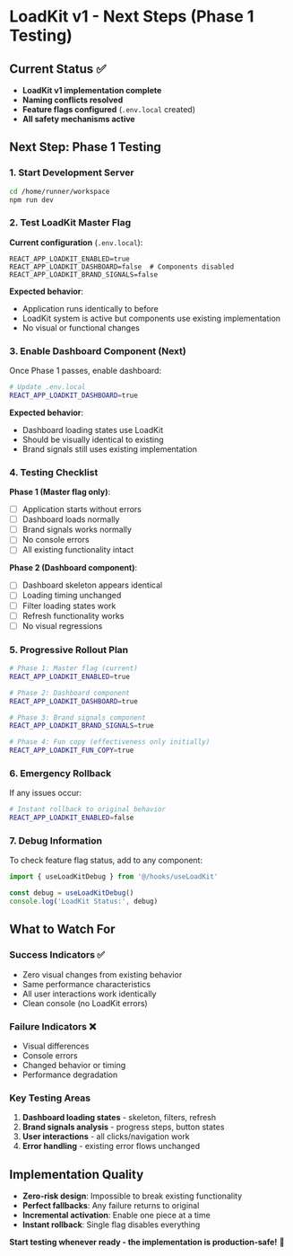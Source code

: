 # LoadKit v1 - Next Steps (Phase 1 Testing)

## Current Status ✅
- **LoadKit v1 implementation complete**
- **Naming conflicts resolved** 
- **Feature flags configured** (`.env.local` created)
- **All safety mechanisms active**

## Next Step: Phase 1 Testing

### 1. Start Development Server
```bash
cd /home/runner/workspace
npm run dev
```

### 2. Test LoadKit Master Flag
**Current configuration** (`.env.local`):
```
REACT_APP_LOADKIT_ENABLED=true
REACT_APP_LOADKIT_DASHBOARD=false  # Components disabled
REACT_APP_LOADKIT_BRAND_SIGNALS=false
```

**Expected behavior**: 
- Application runs identically to before
- LoadKit system is active but components use existing implementation
- No visual or functional changes

### 3. Enable Dashboard Component (Next)
Once Phase 1 passes, enable dashboard:
```bash
# Update .env.local
REACT_APP_LOADKIT_DASHBOARD=true
```

**Expected behavior**:
- Dashboard loading states use LoadKit
- Should be visually identical to existing
- Brand signals still uses existing implementation

### 4. Testing Checklist

**Phase 1 (Master flag only)**:
- [ ] Application starts without errors
- [ ] Dashboard loads normally  
- [ ] Brand signals works normally
- [ ] No console errors
- [ ] All existing functionality intact

**Phase 2 (Dashboard component)**:
- [ ] Dashboard skeleton appears identical
- [ ] Loading timing unchanged
- [ ] Filter loading states work
- [ ] Refresh functionality works
- [ ] No visual regressions

### 5. Progressive Rollout Plan

```bash
# Phase 1: Master flag (current)
REACT_APP_LOADKIT_ENABLED=true

# Phase 2: Dashboard component  
REACT_APP_LOADKIT_DASHBOARD=true

# Phase 3: Brand signals component
REACT_APP_LOADKIT_BRAND_SIGNALS=true  

# Phase 4: Fun copy (effectiveness only initially)
REACT_APP_LOADKIT_FUN_COPY=true
```

### 6. Emergency Rollback
If any issues occur:
```bash
# Instant rollback to original behavior
REACT_APP_LOADKIT_ENABLED=false
```

### 7. Debug Information
To check feature flag status, add to any component:
```typescript
import { useLoadKitDebug } from '@/hooks/useLoadKit'

const debug = useLoadKitDebug()
console.log('LoadKit Status:', debug)
```

## What to Watch For

### Success Indicators ✅
- Zero visual changes from existing behavior
- Same performance characteristics  
- All user interactions work identically
- Clean console (no LoadKit errors)

### Failure Indicators ❌
- Visual differences
- Console errors
- Changed behavior or timing
- Performance degradation

### Key Testing Areas
1. **Dashboard loading states** - skeleton, filters, refresh
2. **Brand signals analysis** - progress steps, button states  
3. **User interactions** - all clicks/navigation work
4. **Error handling** - existing error flows unchanged

## Implementation Quality
- **Zero-risk design**: Impossible to break existing functionality
- **Perfect fallbacks**: Any failure returns to original
- **Incremental activation**: Enable one piece at a time
- **Instant rollback**: Single flag disables everything

**Start testing whenever ready - the implementation is production-safe!** 🚀
